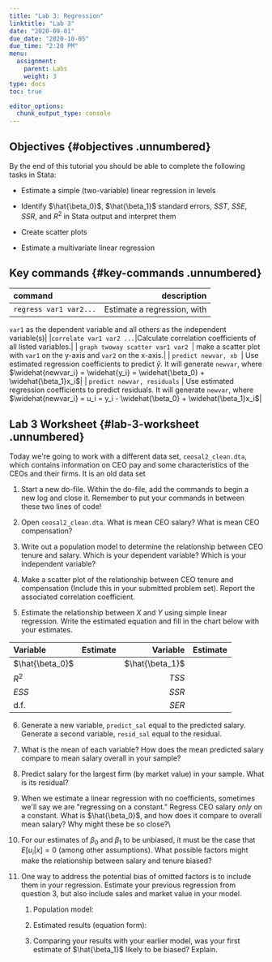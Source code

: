 ```yaml
---
title: "Lab 3: Regression"
linktitle: "Lab 3"
date: "2020-09-01"
due_date: "2020-10-05"
due_time: "2:20 PM"
menu:
  assignment:
    parent: Labs
    weight: 3
type: docs
toc: true

editor_options: 
  chunk_output_type: console
---
```


## Objectives {#objectives .unnumbered}

By the end of this tutorial you should be able to complete the following
tasks in Stata:

-   Estimate a simple (two-variable) linear regression in levels

-   Identify $\hat{\beta_0}$, $\hat{\beta_1}$ standard errors, $SST$,
    $SSE$, $SSR$, and $R^2$ in Stata output and interpret them

-   Create scatter plots

-   Estimate a multivariate linear regression

## Key commands  {#key-commands .unnumbered}


|command|description|
| :------------- | ----------: |  
 |`regress var1 var2...`| Estimate a regression, with
`var1` as the dependent variable and all others as the independent
variable(s)|
|`correlate var1 var2 ...`|Calculate correlation coefficients of all listed variables.|
| `graph twoway scatter var1 var2 `| make a scatter plot with `var1` on the y-axis and `var2` on the x-axis.|
| `predict newvar, xb `| Use estimated regression coefficients to predict $\widehat{y}$. It will generate `newvar`, where $\widehat{newvar_i} = \widehat{y_i} = \widehat{\beta_0} + \widehat{\beta_1}x_i$|
| `predict newvar, residuals` | Use estimated regression coefficients to predict residuals. It will generate `newvar`, where $\widehat{newvar_i} = u_i =  y_i - \widehat{\beta_0} + \widehat{\beta_1}x_i$|

## Lab 3 Worksheet {#lab-3-worksheet .unnumbered}

Today we're going to work with a different data set,
`ceosal2_clean.dta`, which contains information on CEO pay and some
characteristics of the CEOs and their firms. It is an old data set

1.  Start a new do-file. Within the do-file, add the commands to begin a
    new log and close it. Remember to put your commands in between these
    two lines of code!

2.  Open `ceosal2_clean.dta`. What is mean CEO salary? What is mean CEO
    compensation?

3.  Write out a population model to determine the relationship between
    CEO tenure and salary. Which is your dependent variable? Which is
    your independent variable?

4.  Make a scatter plot of the relationship between CEO tenure and
    compensation (Include this in your submitted problem set). Report
    the associated correlation coefficient.

5.  Estimate the relationship between $X$ and $Y$ using simple linear
    regression. Write the estimated equation and fill in the chart below
    with your estimates.


|Variable|Estimate|Variable|Estimate|
| :------------- | ----------: |   ----------: |  ----------: |  
  |  $\hat{\beta_0}$ ||$\hat{\beta_1}$ ||
  |  $R^2$ || $TSS$||
  |  $ESS$ || $SSR$ ||
  |  d.f. || $SER$||

6.  Generate a new variable, `predict_sal` equal to the predicted
    salary. Generate a second variable, `resid_sal` equal to the
    residual.

7.  What is the mean of each variable? How does the mean predicted
    salary compare to mean salary overall in your sample?

8.  Predict salary for the largest firm (by market value) in your
    sample. What is its residual?

9.  When we estimate a linear regression with no coefficients, sometimes
    we'll say we are "regressing on a constant." Regress CEO salary
    *only* on a constant. What is $\hat{\beta_0}$, and how does it
    compare to overall mean salary? Why might these be so close?\

10. For our estimates of $\beta_0$ and $\beta_1$ to be unbiased, it must
    be the case that $E[u_i|x] = 0$ (among other assumptions). What
    possible factors might make the relationship between salary and
    tenure biased?

11. One way to address the potential bias of omitted factors is to
    include them in your regression. Estimate your previous regression
    from question 3, but also include sales and market value in your
    model.

    1.  Population model:

    2.  Estimated results (equation form):

    3.  Comparing your results with your earlier model, was your first
        estimate of $\hat{\beta_1}$ likely to be biased? Explain.
